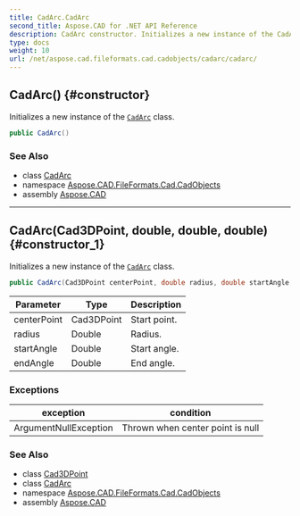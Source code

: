 ```yaml
---
title: CadArc.CadArc
second_title: Aspose.CAD for .NET API Reference
description: CadArc constructor. Initializes a new instance of the CadArc class
type: docs
weight: 10
url: /net/aspose.cad.fileformats.cad.cadobjects/cadarc/cadarc/
---
```

## CadArc() {#constructor}

Initializes a new instance of the [`CadArc`](../) class.

```csharp
public CadArc()
```

### See Also

* class [CadArc](../)
* namespace [Aspose.CAD.FileFormats.Cad.CadObjects](../../cadarc/)
* assembly [Aspose.CAD](../../../)

---

## CadArc(Cad3DPoint, double, double, double) {#constructor_1}

Initializes a new instance of the [`CadArc`](../) class.

```csharp
public CadArc(Cad3DPoint centerPoint, double radius, double startAngle, double endAngle)
```

| Parameter | Type | Description |
| --- | --- | --- |
| centerPoint | Cad3DPoint | Start point. |
| radius | Double | Radius. |
| startAngle | Double | Start angle. |
| endAngle | Double | End angle. |

### Exceptions

| exception | condition |
| --- | --- |
| ArgumentNullException | Thrown when center point is null |

### See Also

* class [Cad3DPoint](../../cad3dpoint/)
* class [CadArc](../)
* namespace [Aspose.CAD.FileFormats.Cad.CadObjects](../../cadarc/)
* assembly [Aspose.CAD](../../../)



